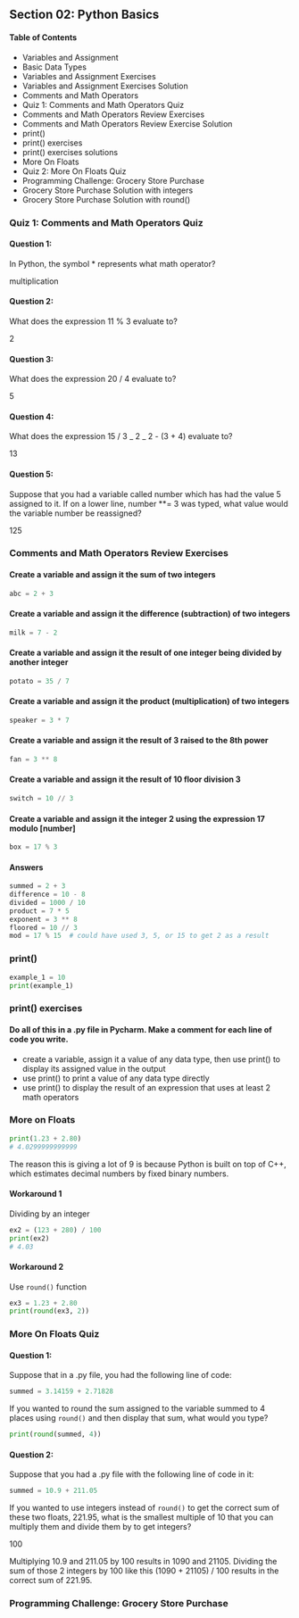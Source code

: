 ## Section 02: Python Basics

#### Table of Contents

- Variables and Assignment
- Basic Data Types
- Variables and Assignment Exercises
- Variables and Assignment Exercises Solution
- Comments and Math Operators
- Quiz 1: Comments and Math Operators Quiz
- Comments and Math Operators Review Exercises
- Comments and Math Operators Review Exercise Solution
- print()
- print() exercises
- print() exercises solutions
- More On Floats
- Quiz 2: More On Floats Quiz
- Programming Challenge: Grocery Store Purchase
- Grocery Store Purchase Solution with integers
- Grocery Store Purchase Solution with round()


### Quiz 1: Comments and Math Operators Quiz

#### Question 1:

In Python, the symbol \* represents what math operator?

multiplication

#### Question 2:

What does the expression 11 % 3 evaluate to?

2

#### Question 3:

What does the expression 20 / 4 evaluate to?

5

#### Question 4:

What does the expression 15 / 3 _ 2 _ 2 - (3 + 4) evaluate to?

13

#### Question 5:

Suppose that you had a variable called number which has had the value 5 assigned
to it. If on a lower line, number \*\*= 3 was typed, what value would the
variable number be reassigned?

125

### Comments and Math Operators Review Exercises

#### Create a variable and assign it the sum of two integers

```python
abc = 2 + 3
```

#### Create a variable and assign it the difference (subtraction) of two integers

```python
milk = 7 - 2
```

#### Create a variable and assign it the result of one integer being divided by another integer

```python
potato = 35 / 7
```

#### Create a variable and assign it the product (multiplication) of two integers

```python
speaker = 3 * 7
```

#### Create a variable and assign it the result of 3 raised to the 8th power

```python
fan = 3 ** 8
```

#### Create a variable and assign it the result of 10 floor division 3

```python
switch = 10 // 3
```

#### Create a variable and assign it the integer 2 using the expression 17 modulo [number]

```python
box = 17 % 3
```

#### Answers

```python
summed = 2 + 3
difference = 10 - 8
divided = 1000 / 10
product = 7 * 5
exponent = 3 ** 8
floored = 10 // 3
mod = 17 % 15  # could have used 3, 5, or 15 to get 2 as a result
```

### print()

```python
example_1 = 10
print(example_1)
```

### print() exercises

#### Do all of this in a .py file in Pycharm. Make a comment for each line of code you write.

- create a variable, assign it a value of any data type, then use print() to
  display its assigned value in the output
- use print() to print a value of any data type directly
- use print() to display the result of an expression that uses at least 2 math
  operators

### More on Floats

```python
print(1.23 + 2.80)
# 4.0299999999999
```

The reason this is giving a lot of 9 is because Python is built on top of C++,
which estimates decimal numbers by fixed binary numbers.

#### Workaround 1

Dividing by an integer

```python
ex2 = (123 + 280) / 100
print(ex2)
# 4.03
```

#### Workaround 2

Use `round()` function

```python
ex3 = 1.23 + 2.80
print(round(ex3, 2))
```

### More On Floats Quiz

#### Question 1:

Suppose that in a .py file, you had the following line of code:

```python
summed = 3.14159 + 2.71828
```

If you wanted to round the sum assigned to the variable summed to 4 places using
`round()` and then display that sum, what would you type?

```python
print(round(summed, 4))
```

#### Question 2:

Suppose that you had a .py file with the following line of code in it:

```python
summed = 10.9 + 211.05
```

If you wanted to use integers instead of `round()` to get the correct sum of
these two floats, 221.95, what is the smallest multiple of 10 that you can
multiply them and divide them by to get integers?

100

Multiplying 10.9 and 211.05 by 100 results in 1090 and 21105. Dividing the sum
of those 2 integers by 100 like this (1090 + 21105) / 100 results in the correct
sum of 221.95.

### Programming Challenge: Grocery Store Purchase
